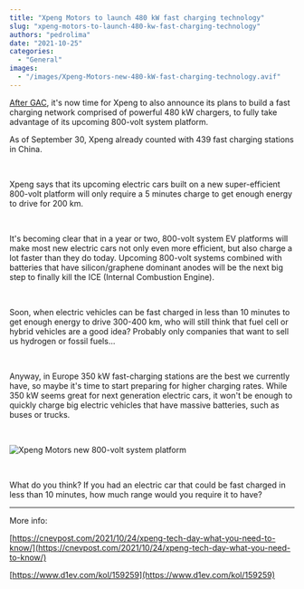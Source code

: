 ```yaml
---
title: "Xpeng Motors to launch 480 kW fast charging technology"
slug: "xpeng-motors-to-launch-480-kw-fast-charging-technology"
authors: "pedrolima"
date: "2021-10-25"
categories:
  - "General"
images:
  - "/images/Xpeng-Motors-new-480-kW-fast-charging-technology.avif"
---
```


[After GAC](/2021/07/30/gac-aion-with-fast-charging-speed-comparable-to-refueling/), it's now time for Xpeng to also announce its plans to build a fast charging network comprised of powerful 480 kW chargers, to fully take advantage of its upcoming 800-volt system platform.

As of September 30, Xpeng already counted with 439 fast charging stations in China.

 

Xpeng says that its upcoming electric cars built on a new super-efficient 800-volt platform will only require a 5 minutes charge to get enough energy to drive for 200 km.

 

It's becoming clear that in a year or two, 800-volt system EV platforms will make most new electric cars not only even more efficient, but also charge a lot faster than they do today. Upcoming 800-volt systems combined with batteries that have silicon/graphene dominant anodes will be the next big step to finally kill the ICE (Internal Combustion Engine).

 

Soon, when electric vehicles can be fast charged in less than 10 minutes to get enough energy to drive 300-400 km, who will still think that fuel cell or hybrid vehicles are a good idea? Probably only companies that want to sell us hydrogen or fossil fuels...

 

Anyway, in Europe 350 kW fast-charging stations are the best we currently have, so maybe it's time to start preparing for higher charging rates. While 350 kW seems great for next generation electric cars, it won't be enough to quickly charge big electric vehicles that have massive batteries, such as buses or trucks.

 

![Xpeng Motors new 800-volt system platform](images/Xpeng-Motors-new-800-volt-system-platform.avif)

 

What do you think? If you had an electric car that could be fast charged in less than 10 minutes, how much range would you require it to have?

---

More info:

[https://cnevpost.com/2021/10/24/xpeng-tech-day-what-you-need-to-know/](https://cnevpost.com/2021/10/24/xpeng-tech-day-what-you-need-to-know/)

[https://www.d1ev.com/kol/159259](https://www.d1ev.com/kol/159259)
